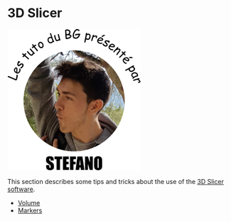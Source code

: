 # 3D Slicer

![Stefano](../_images/bg_stefano.png)

This section describes some tips and tricks about the use of the [3D Slicer software](https://www.slicer.org/).

* [Volume](https://github.com/brainets/ressources/tree/master/slicer/volume.md)
* [Markers](https://github.com/brainets/ressources/tree/master/slicer/markers.md)
